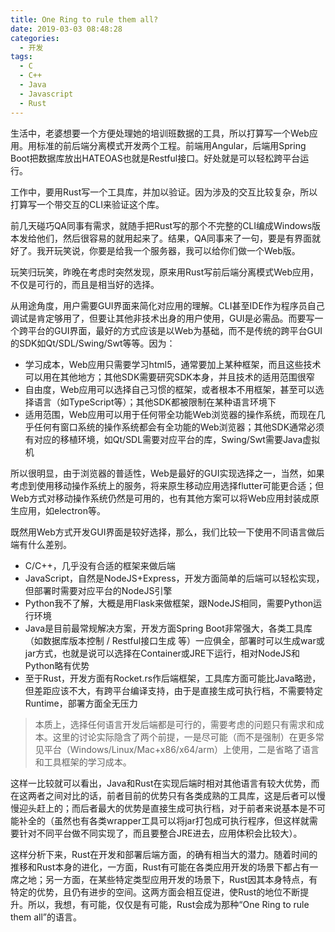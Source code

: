 ```yaml
---
title: One Ring to rule them all?
date: 2019-03-03 08:48:28
categories:
  - 开发
tags:
  - C
  - C++
  - Java
  - Javascript
  - Rust
---
```


生活中，老婆想要一个方便处理她的培训班数据的工具，所以打算写一个Web应用。用标准的前后端分离模式开发两个工程。前端用Angular，后端用Spring Boot把数据库放出HATEOAS也就是Restful接口。好处就是可以轻松跨平台运行。

工作中，要用Rust写一个工具库，并加以验证。因为涉及的交互比较复杂，所以打算写一个带交互的CLI来验证这个库。

前几天碰巧QA同事有需求，就随手把Rust写的那个不完整的CLI编成Windows版本发给他们，然后很容易的就用起来了。结果，QA同事来了一句，要是有界面就好了。我开玩笑说，你要是给我一个服务器，我可以给你们做一个Web版。

玩笑归玩笑，昨晚在考虑时突然发现，原来用Rust写前后端分离模式Web应用，不仅是可行的，而且是相当好的选择。

从用途角度，用户需要GUI界面来简化对应用的理解。CLI甚至IDE作为程序员自己调试是肯定够用了，但要让其他非技术出身的用户使用，GUI是必需品。而要写一个跨平台的GUI界面，最好的方式应该是以Web为基础，而不是传统的跨平台GUI的SDK如Qt/SDL/Swing/Swt等等。因为：

* 学习成本，Web应用只需要学习html5，通常要加上某种框架，而且这些技术可以用在其他地方；其他SDK需要研究SDK本身，并且技术的适用范围很窄
* 自由度，Web应用可以选择自己习惯的框架，或者根本不用框架，甚至可以选择语言（如TypeScript等）；其他SDK都被限制在某种语言环境下
* 适用范围，Web应用可以用于任何带全功能Web浏览器的操作系统，而现在几乎任何有窗口系统的操作系统都会有全功能的Web浏览器；其他SDK通常必须有对应的移植环境，如Qt/SDL需要对应平台的库，Swing/Swt需要Java虚拟机

所以很明显，由于浏览器的普适性，Web是最好的GUI实现选择之一，当然，如果考虑到使用移动操作系统上的服务，将来原生移动应用选择flutter可能更合适；但Web方式对移动操作系统仍然是可用的，也有其他方案可以将Web应用封装成原生应用，如electron等。

既然用Web方式开发GUI界面是较好选择，那么，我们比较一下使用不同语言做后端有什么差别。

* C/C++，几乎没有合适的框架来做后端
* JavaScript，自然是NodeJS+Express，开发方面简单的后端可以轻松实现，但部署时需要对应平台的NodeJS引擎
* Python我不了解，大概是用Flask来做框架，跟NodeJS相同，需要Python运行环境
* Java是目前最常规解决方案，开发方面Spring Boot非常强大，各类工具库（如数据库版本控制 / Restful接口生成 等）一应俱全，部署时可以生成war或jar方式，也就是说可以选择在Container或JRE下运行，相对NodeJS和Python略有优势
* 至于Rust，开发方面有Rocket.rs作后端框架，工具库方面可能比Java略逊，但差距应该不大，有跨平台编译支持，由于是直接生成可执行档，不需要特定Runtime，部署方面全无压力

> 本质上，选择任何语言开发后端都是可行的，需要考虑的问题只有需求和成本。这里的讨论实际隐含了两个前提，一是尽可能（而不是强制）在更多常见平台（Windows/Linux/Mac+x86/x64/arm）上使用，二是省略了语言和工具框架的学习成本。

这样一比较就可以看出，Java和Rust在实现后端时相对其他语言有较大优势，而在这两者之间对比的话，前者目前的优势只有各类成熟的工具库，这是后者可以慢慢迎头赶上的；而后者最大的优势是直接生成可执行档，对于前者来说基本是不可能补全的（虽然也有各类wrapper工具可以将jar打包成可执行程序，但这样就需要针对不同平台做不同实现了，而且要整合JRE进去，应用体积会比较大）。

这样分析下来，Rust在开发和部署后端方面，的确有相当大的潜力。随着时间的推移和Rust本身的进化，一方面，Rust有可能在各类应用开发的场景下都占有一席之地；另一方面，在某些特定类型应用开发的场景下，Rust因其本身特点，有特定的优势，且仍有进步的空间。这两方面会相互促进，使Rust的地位不断提升。所以，我想，有可能，仅仅是有可能，Rust会成为那种“One Ring to rule them all”的语言。